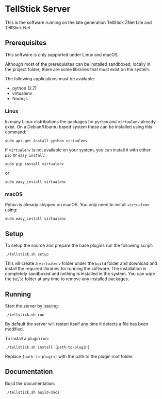 # TellStick Server

This is the software running on the late generation TellStick ZNet Lite and
TellStick Net

## Prerequisites

This software is only supported under Linux and macOS.

Although most of the prerequisites can be installed sandboxed, locally in the
project folder, there are some libraries that must exist on the system.

The following applications must be available:
* python (2.7)
* virtualenv
* Node.js

### Linux

In many Linux distributions the packages for `python` and `virtualenv` already exist.
On a Debian/Ubuntu based system these can be installed using this command:

    sudo apt-get install python virtualenv

If `virtualenv` is not available on your system, you can install it with either
`pip` or `easy install`:

    sudo pip install virtualenv

or

    sudo easy_install virtualenv

### macOS

Pyhon is already shipped on macOS. You only need to install `virtualenv` using:

    sudo easy_install virtualenv

## Setup

To setup the source and prepare the base plugins run the following script:

    ./tellstick.sh setup

This vill create a `virtualenv` folder under the `build` folder and download
and install the required libraries for running the software.
The installation is completely sandboxed and nothing is installed in the system.
You can wipe the `build` folder at any time to remove any installed packages.

## Running

Start the server by issuing:

    ./tellstick.sh run

By default the server will restart itself any time it detects a file has been
modified.

To install a plugin run:

    ./tellstick.sh install [path-to-plugin]

Replace `[path-to-plugin]` with the path to the plugin root folder.

## Documentation

Build the documentation:

    ./tellstick.sh build-docs
